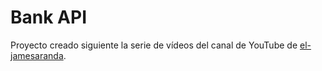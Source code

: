 # Bank API

Proyecto creado siguiente la serie de vídeos del canal de YouTube de [el-jamesaranda](https://youtube.com/playlist?list=PL0-hIHBwsOM5tjSkf1KRvS93aT6JbL8If).
